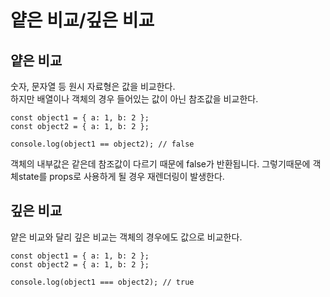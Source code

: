 # 얕은 비교/깊은 비교

## 얕은 비교
숫자, 문자열 등 원시 자료형은 값을 비교한다.  
하지만 배열이나 객체의 경우 들어있는 값이 아닌 참조값을 비교한다.  

```
const object1 = { a: 1, b: 2 };
const object2 = { a: 1, b: 2 };

console.log(object1 == object2); // false
```
객체의 내부값은 같은데 참조값이 다르기 때문에 false가 반환됩니다.
그렇기때문에 객체state를 props로 사용하게 될 경우 재렌더링이 발생한다.


## 깊은 비교
얕은 비교와 달리 깊은 비교는 객체의 경우에도 값으로 비교한다.
```
const object1 = { a: 1, b: 2 };
const object2 = { a: 1, b: 2 };

console.log(object1 === object2); // true
```